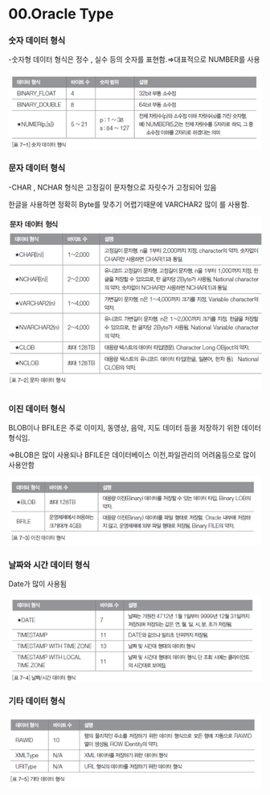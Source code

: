 # 00.Oracle Type

### 숫자 데이터 형식

-숫자형 데이터 형식은 정수 , 실수 등의 숫자를 표현함.⇒대표적으로 NUMBER를 사용

![Untitled](Untitled.png)

### 문자 데이터 형식

-CHAR , NCHAR 형식은 고정길이 문자형으로 자릿수가 고정되어 있음

한글을 사용하면 정확히 Byte를 맞추기 어렵기때문에 VARCHAR2 많이 를 사용함.

![Untitled](Untitled%201.png)

### 이진 데이터 형식

BLOB이나 BFILE은 주로 이미지, 동영상, 음악, 지도 데이터 등을 저장하기 위한 데이터 형식임.

⇒BLOB은 많이 사용되나 BFILE은 데이터베이스 이전,파일관리의 어려움등으로 많이사용안함

![Untitled](Untitled%202.png)

### 날짜와 시간 데이터 형식

Date가 많이 사용됨

![Untitled](Untitled%203.png)

### 기타 데이터 형식

![Untitled](Untitled%204.png)
